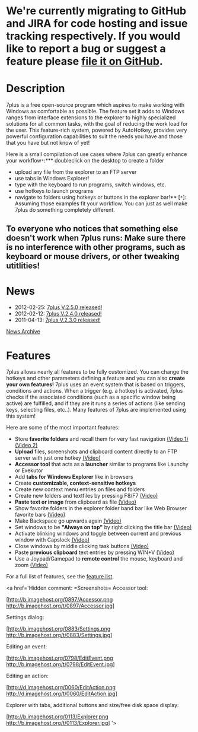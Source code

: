 # We're currently migrating to GitHub and JIRA for code hosting and issue tracking respectively. If you would like to report a bug or suggest a feature please [file it on GitHub](https://github.com/7plus/7plus/issues). #

# Description #
7plus is a free open-source program which aspires to make working with Windows as comfortable as possible. The feature set it adds to Windows ranges from interface extensions to the explorer to highly specialized solutions for all common tasks, with the goal of reducing the work load for the user. This feature-rich system, powered by AutoHotkey, provides very powerful configuration capabilities to suit the needs you have and those that you have but not know of yet!

Here is a small compilation of use cases where 7plus can greatly enhance your workflow`*`:*** doubleclick on the desktop to create a folder
  * upload any file from the explorer to an FTP server
  * use tabs in Windows Explorer!
  * type with the keyboard to run programs, switch windows, etc.
  * use hotkeys to launch programs
  * navigate to folders using hotkeys or buttons in the explorer bar!**
[`*`]: Assuming those examples fit your workflow. You can just as well make 7plus do something completely different.

## To everyone who notices that something else doesn't work when 7plus runs: Make sure there is no interference with other programs, such as keyboard or mouse drivers, or other tweaking utitlities! ##
# News #
  * 2012-02-25: [7plus V.2.5.0 released!](News20120225.md)
  * 2012-02-12: [7plus V.2.4.0 released!](News20120212.md)
  * 2011-04-13: [7plus V.2.3.0 released!](News20110413.md)

[News Archive](http://code.google.com/p/7plus/wiki/NewsArchive)

# Features #
7plus allows nearly all features to be fully customized. You can change the hotkeys and other parameters defining a feature and you can also **create your own features!**
7plus uses an event system that is based on triggers, conditions and actions. When a trigger (e.g. a hotkey) is activated, 7plus checks if the associated conditions (such as a specific window being active) are fulfilled, and if they are it runs a series of actions (like sending keys, selecting files, etc..). Many features of 7plus are implemented using this system!

Here are some of the most important features:

  * Store **favorite folders** and recall them for very fast navigation [(Video 1)](http://www.youtube.com/watch?v=dTIGxue6WCY) [(Video 2)](http://www.youtube.com/watch?v=cC6cnG87j2M)
  * **Upload** files, screenshots and clipboard content directly to an FTP server with just one hotkey [(Video)](http://www.youtube.com/watch?v=d01Mjiny_E8)
  * **Accessor tool** that acts as a **launcher** similar to programs like Launchy or Exekutor
  * Add **tabs for Windows Explorer** like in browsers
  * Create **customizable, context-sensitive hotkeys**
  * Create new context menu entries on files and folders
  * Create new folders and textfiles by pressing F8/F7 [(Video)](http://www.youtube.com/watch?v=e3op-boVfOk)
  * **Paste text or image** from clipboard as file [(Video)](http://www.youtube.com/watch?v=yOJ8evyuVhY)
  * Show favorite folders in the explorer folder band bar like Web Browser favorite bars [(Video)](http://www.youtube.com/watch?v=dTIGxue6WCY)
  * Make Backspace go upwards again [(Video)](http://www.youtube.com/watch?v=RZOdgDl2ujU)
  * Set windows to be **"Always on top"** by right clicking the title bar [(Video)](http://www.youtube.com/watch?v=JJ-kqjRY910)
  * Activate blinking windows and toggle between current and previous window with Capslock [(Video)](http://www.youtube.com/watch?v=im088NYiSvw)
  * Close windows by middle clicking task buttons [(Video)](http://www.youtube.com/watch?v=v__ZiHFt7NE)
  * Paste **previous clipboard** text entries by pressing WIN+V [(Video)](http://www.youtube.com/watch?v=Yq8HXOuSEiU)
  * Use a Joypad/Gamepad to **remote control** the mouse, keyboard and zoom [(Video)](http://www.youtube.com/watch?v=MZiK7E98hOU)

For a full list of features, see the [feature list](http://code.google.com/p/7plus/wiki/Features).

<a href='Hidden comment: 
=Screenshots=
Accessor tool:

[http://b.imagehost.org/0897/Accessor.png http://b.imagehost.org/t/0897/Accessor.jpg]

Settings dialog:

[http://b.imagehost.org/0883/Settings.png http://b.imagehost.org/t/0883/Settings.jpg]

Editing an event:

[http://b.imagehost.org/0798/EditEvent.png http://b.imagehost.org/t/0798/EditEvent.jpg]

Editing an action:

[http://d.imagehost.org/0060/EditAction.png http://d.imagehost.org/t/0060/EditAction.jpg]

Explorer with tabs, additional buttons and size/free disk space display:

[http://b.imagehost.org/0113/Explorer.png http://b.imagehost.org/t/0113/Explorer.jpg]
'></a>